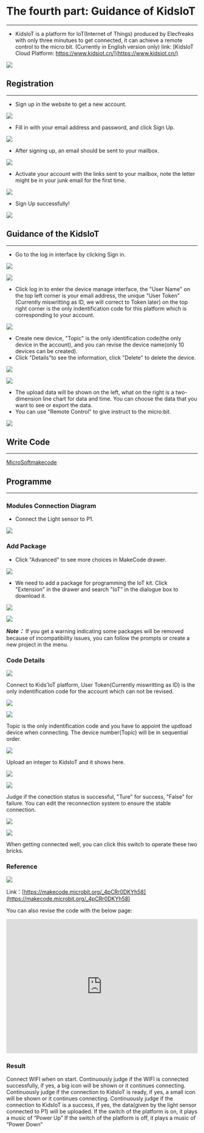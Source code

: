 #  The fourth part: Guidance of KidsIoT
---
- KidsIoT is a platform for IoT(Internet of Things) produced by Elecfreaks with only three minutues to get connected, it can achieve a remote control to the micro:bit. (Currently in English version only)
 link: [KidsIoT Cloud Platform: https://www.kidsiot.cn/](https://www.kidsiot.cn/)

![](./images/kidsiot_01.jpg)

## Registration
---
- Sign up in the website to get a new account. 

![](./images/kidsiot_02.jpg)

- Fill in with your email address and password, and click Sign Up. 

![](./images/kidsiot_03.jpg)

- After signing up, an email should be sent to your mailbox.

![](./images/kidsiot_04.jpg)

- Activate your account with the links sent to your mailbox, note the letter might be in your junk email for the first time. 

![](./images/kidsiot_05.jpg)

- Sign Up successfully!

![](./images/kidsiot_06.jpg)

## Guidance of the KidsIoT
---
- Go to the log in interface by clicking Sign in. 

![](./images/kidsiot_07.jpg)

![](./images/kidsiot_08.jpg)

- Click log in to enter the device manage interface, the "User Name" on the top left corner is your email address, the unique "User Token"(Currently miswritting as ID, we will correct to Token later) on the top right corner is the only indentification code for this platform which is corresponding to your account. 


![](./images/kidsiot_09.jpg)

- Create new device, "Topic" is the only identification code(the only device in the account), and you can revise the device name(only 10 devices can be created).
- Click "Details"to see the information, click "Delete" to delete the device. 


![](./images/kidsiot_10.jpg)

![](./images/kidsiot_11.jpg)

- The upload data will be shown on the left, what on the right is a two-dimension line chart for data and time. You can choose the data that you want to see or export the data. 
- You can use "Remote Control" to give instruct to the micro:bit. 

![](./images/kidsiot_12.jpg)

## Write Code
---

[MicroSoftmakecode](https://makecode.microbit.org/#)

## Programme
---
### Modules Connection Diagram
- Connect the Light sensor to P1. 

![](./images/case_ts_17.png)

### Add Package
- Click "Advanced" to see more choices in MakeCode drawer. 

![](./images/iot_bit_11.jpg)

- We need to add a package for programming the IoT kit. Click "Extension" in the drawer and search "IoT" in the dialogue box to download it. 

![](./images/iot_bit_12.jpg)


![](./images/kidsiot_13.jpg)

***Note：*** If you get a warning indicating some packages will be removed because of incompatibility issues, you can follow the prompts or create a new project in the menu.



### Code Details

![](./images/kidsiot_14.jpg)

Connect to Kids'IoT platform, User Token(Currently miswritting as ID) is the only indentification code for the account which can not be revised. 

![](./images/kidsiot_15.jpg)

![](./images/kidsiot_16.jpg)

Topic is the only indentification code and you have to appoint the updload device when connecting. The device number(Topic) will be in sequential order.


![](./images/kidsiot_17.jpg)

Upload an integer to KidsIoT and it shows here. 

![](./images/kidsiot_18.jpg)


![](./images/kidsiot_19.jpg)

Judge if the conection status is successful, "Ture" for success, "False" for failure. 
You can edit the reconnection system to ensure the stable connection.


![](./images/kidsiot_20.jpg)

![](./images/kidsiot_21.jpg)

When getting connected well, you can click this switch to operate these two bricks. 

### Reference

![](./images/kidsiot_22.png)

Link：[https://makecode.microbit.org/_4pCRr0DKYh58](https://makecode.microbit.org/_4pCRr0DKYh58)

You can also revise the code with the below page:

<div style="position:relative;height:0;padding-bottom:70%;overflow:hidden;"><iframe style="position:absolute;top:0;left:0;width:100%;height:100%;" src="https://makecode.microbit.org/#pub:_4pCRr0DKYh58" frameborder="0" sandbox="allow-popups allow-forms allow-scripts allow-same-origin"></iframe></div>  

### Result

Connect WIFI when on start. 
Continuously judge if the WIFI is connected successfully, if yes, a big icon will be shown or it continues connecting. 
Continuously judge if the connection to KidsIoT is ready, if yes, a small icon will be shown or it continues connecting.
Continuously judge if the connection to KidsIoT is a success, if yes, the data(given by the light sensor connected to P1) will be uploaded. 
If the switch of the platform is on, it plays a music of “Power Up”
If the switch of the platform is off, it plays a music of “Power Down”
